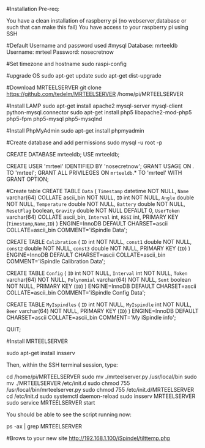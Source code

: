 #Installation
Pre-req:

You have a clean installation of raspberry pi (no webserver,database or such that can make this fail)
You have access to your raspberry pi using SSH

#Default Username and password used
#mysql
Database: mrteeldb
Username: mrteel
Password: nosecretnow


#Set timezone and hostname
sudo raspi-config

#upgrade OS
sudo apt-get update
sudo apt-get dist-upgrade

#Download MRTEELSERVER
git clone https://github.com/tedelm/MRTEELSERVER /home/pi/MRTEELSERVER

#Install LAMP
sudo apt-get install apache2 mysql-server mysql-client python-mysql.connector
sudo apt-get install php5 libapache2-mod-php5 php5-fpm php5-mysql php5-mysqlnd

#Install PhpMyAdmin
sudo apt-get install phpmyadmin


#Create database and add permissions
sudo mysql -u root -p

CREATE DATABASE mrteeldb;
USE mrteeldb;

CREATE USER 'mrteel' IDENTIFIED BY 'nosecretnow';
GRANT USAGE ON *.* TO 'mrteel';
GRANT ALL PRIVILEGES ON `mrteeldb`.* TO 'mrteel' WITH GRANT OPTION;

#Create table
CREATE TABLE `Data` (
	`Timestamp` datetime NOT NULL,
	`Name` varchar(64) COLLATE ascii_bin NOT NULL,
	`ID` int NOT NULL,
	`Angle` double NOT NULL,
	`Temperature` double NOT NULL,
	`Battery` double NOT NULL,
	`ResetFlag` boolean,
	`Gravity` double NOT NULL DEFAULT 0,
	`UserToken` varchar(64) COLLATE ascii_bin,
	`Interval` int,
	`RSSI` int,
PRIMARY KEY (`Timestamp`,`Name`,`ID`)
) ENGINE=InnoDB DEFAULT CHARSET=ascii COLLATE=ascii_bin COMMENT='iSpindle Data';

CREATE TABLE `Calibration` (
	`ID` int NOT NULL,
	`const1` double NOT NULL,
	`const2` double NOT NULL,
	`const3` double NOT NULL,
	PRIMARY KEY (`ID`)
	) ENGINE=InnoDB DEFAULT CHARSET=ascii COLLATE=ascii_bin COMMENT='iSpindle Calibration Data';


CREATE TABLE `Config` (
	`ID` int NOT NULL,
	`Interval` int NOT NULL,
	`Token` varchar(64) NOT NULL,
	`Polynomial` varchar(64) NOT NULL,
        `Sent` boolean NOT NULL,
	PRIMARY KEY (`ID`)
	) ENGINE=InnoDB DEFAULT CHARSET=ascii COLLATE=ascii_bin COMMENT='iSpindle Config Data';
	
CREATE TABLE `MyIspindles` (
	`ID` int NOT NULL,
	`MyIspindle` int NOT NULL,
	`Beer` varchar(64) NOT NULL,
	PRIMARY KEY (`ID`)
	) ENGINE=InnoDB DEFAULT CHARSET=ascii COLLATE=ascii_bin COMMENT='My iSpindle info';
	    
QUIT;

#Install MRTEELSERVER

sudo apt-get install insserv

Then, within the SSH terminal session, type:

cd /home/pi/MRTEELSERVER
sudo mv ./mrteelserver.py /usr/local/bin
sudo mv ./MRTEELSERVER /etc/init.d
sudo chmod 755 /usr/local/bin/mrteelserver.py
sudo chmod 755 /etc/init.d/MRTEELSERVER
cd /etc/init.d
sudo systemctl daemon-reload
sudo insserv MRTEELSERVER
sudo service MRTEELSERVER start

You should be able to see the script running now:

ps -ax | grep MRTEELSERVER
	
#Brows to your new site	
http://192.168.1.100/iSpindel/tilttemp.php
